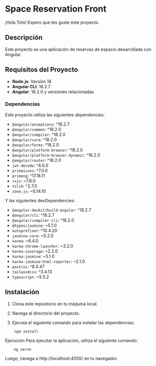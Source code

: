 # Space Reservation Front

¡Hola Tots! Espero que les guste este proyecto.

## Descripción

Este proyecto es una aplicación de reservas de espacio desarrollada con Angular.

## Requisitos del Proyecto

- **Node.js**: Versión 18
- **Angular CLI**: 18.2.7
- **Angular**: 18.2.0 y versiones relacionadas

### Dependencias

Este proyecto utiliza las siguientes dependencias:

- `@angular/animations`: ^18.2.7
- `@angular/common`: ^18.2.0
- `@angular/compiler`: ^18.2.0
- `@angular/core`: ^18.2.0
- `@angular/forms`: ^18.2.0
- `@angular/platform-browser`: ^18.2.0
- `@angular/platform-browser-dynamic`: ^18.2.0
- `@angular/router`: ^18.2.0
- `jwt-decode`: ^4.0.0
- `primeicons`: ^7.0.0
- `primeng`: ^17.18.11
- `rxjs`: ~7.8.0
- `tslib`: ^2.7.0
- `zone.js`: ~0.14.10

Y las siguientes devDependencies:

- `@angular-devkit/build-angular`: ^18.2.7
- `@angular/cli`: ^18.2.7
- `@angular/compiler-cli`: ^18.2.0
- `@types/jasmine`: ~5.1.0
- `autoprefixer`: ^10.4.20
- `jasmine-core`: ~5.2.0
- `karma`: ~6.4.0
- `karma-chrome-launcher`: ~3.2.0
- `karma-coverage`: ~2.2.0
- `karma-jasmine`: ~5.1.0
- `karma-jasmine-html-reporter`: ~2.1.0
- `postcss`: ^8.4.47
- `tailwindcss`: ^3.4.13
- `typescript`: ~5.5.2

## Instalación

1. Clona este repositorio en tu máquina local.
2. Navega al directorio del proyecto.
3. Ejecuta el siguiente comando para instalar las dependencias:

        npm install

Ejecución
Para ejecutar la aplicación, utiliza el siguiente comando:

        ng serve

Luego, navega a http://localhost:4200/ en tu navegador.
